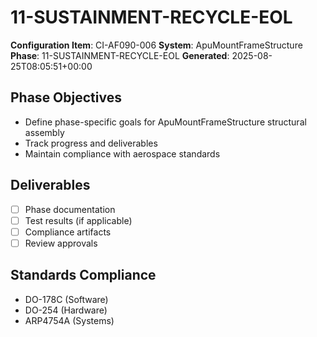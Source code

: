 # 11-SUSTAINMENT-RECYCLE-EOL

**Configuration Item**: CI-AF090-006
**System**: ApuMountFrameStructure
**Phase**: 11-SUSTAINMENT-RECYCLE-EOL
**Generated**: 2025-08-25T08:05:51+00:00

## Phase Objectives
- Define phase-specific goals for ApuMountFrameStructure structural assembly
- Track progress and deliverables
- Maintain compliance with aerospace standards

## Deliverables
- [ ] Phase documentation
- [ ] Test results (if applicable)
- [ ] Compliance artifacts
- [ ] Review approvals

## Standards Compliance
- DO-178C (Software)
- DO-254 (Hardware)
- ARP4754A (Systems)

